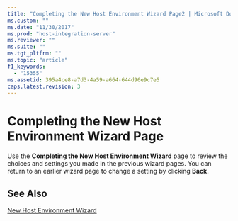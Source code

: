 ```yaml
---
title: "Completing the New Host Environment Wizard Page2 | Microsoft Docs"
ms.custom: ""
ms.date: "11/30/2017"
ms.prod: "host-integration-server"
ms.reviewer: ""
ms.suite: ""
ms.tgt_pltfrm: ""
ms.topic: "article"
f1_keywords: 
  - "15355"
ms.assetid: 395a4ce8-a7d3-4a59-a664-644d96e9c7e5
caps.latest.revision: 3
---
```

# Completing the New Host Environment Wizard Page
Use the **Completing the New Host Environment Wizard** page to review the choices and settings you made in the previous wizard pages. You can return to an earlier wizard page to change a setting by clicking **Back**.  
  
## See Also  
 [New Host Environment Wizard](../core/new-host-environment-wizard1.md)